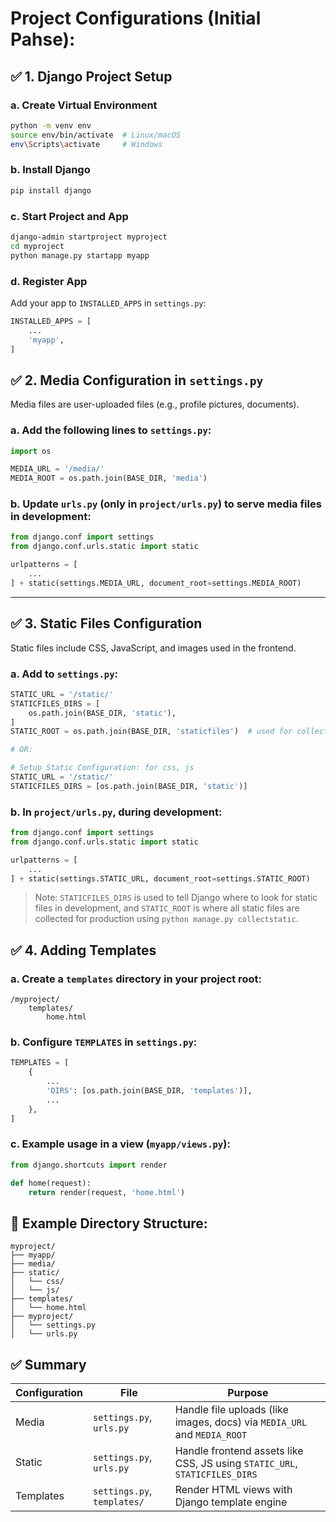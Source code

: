 # Project Configurations (Initial Pahse):

## ✅ 1. **Django Project Setup**

### a. **Create Virtual Environment**

```bash
python -m venv env
source env/bin/activate  # Linux/macOS
env\Scripts\activate     # Windows
```

### b. **Install Django**

```bash
pip install django
```

### c. **Start Project and App**

```bash
django-admin startproject myproject
cd myproject
python manage.py startapp myapp
```

### d. **Register App**

Add your app to `INSTALLED_APPS` in `settings.py`:

```python
INSTALLED_APPS = [
    ...
    'myapp',
]
```



## ✅ 2. **Media Configuration in `settings.py`**

Media files are user-uploaded files (e.g., profile pictures, documents).

### a. Add the following lines to `settings.py`:

```python
import os

MEDIA_URL = '/media/'
MEDIA_ROOT = os.path.join(BASE_DIR, 'media')
```

### b. Update `urls.py` (only in `project/urls.py`) to serve media files in development:

```python
from django.conf import settings
from django.conf.urls.static import static

urlpatterns = [
    ...
] + static(settings.MEDIA_URL, document_root=settings.MEDIA_ROOT)
```

---

## ✅ 3. **Static Files Configuration**

Static files include CSS, JavaScript, and images used in the frontend.

### a. Add to `settings.py`:

```python
STATIC_URL = '/static/'
STATICFILES_DIRS = [
    os.path.join(BASE_DIR, 'static'),
]
STATIC_ROOT = os.path.join(BASE_DIR, 'staticfiles')  # used for collectstatic

# OR:

# Setup Static Configuration: for css, js
STATIC_URL = '/static/'
STATICFILES_DIRS = [os.path.join(BASE_DIR, 'static')]
```

### b. In `project/urls.py`, during development:

```python
from django.conf import settings
from django.conf.urls.static import static

urlpatterns = [
    ...
] + static(settings.STATIC_URL, document_root=settings.STATIC_ROOT)
```

> Note: `STATICFILES_DIRS` is used to tell Django where to look for static files in development, and `STATIC_ROOT` is where all static files are collected for production using `python manage.py collectstatic`.


## ✅ 4. **Adding Templates**

### a. Create a `templates` directory in your project root:

```
/myproject/
    templates/
        home.html
```

### b. Configure `TEMPLATES` in `settings.py`:

```python
TEMPLATES = [
    {
        ...
        'DIRS': [os.path.join(BASE_DIR, 'templates')],
        ...
    },
]
```

### c. Example usage in a view (`myapp/views.py`):

```python
from django.shortcuts import render

def home(request):
    return render(request, 'home.html')
```


## 🧪 Example Directory Structure:

```
myproject/
├── myapp/
├── media/
├── static/
│   └── css/
│   └── js/
├── templates/
│   └── home.html
├── myproject/
│   └── settings.py
│   └── urls.py
```


## ✅ Summary

| Configuration | File                        | Purpose                                                                    |
| ------------- | --------------------------- | -------------------------------------------------------------------------- |
| Media         | `settings.py`, `urls.py`    | Handle file uploads (like images, docs) via `MEDIA_URL` and `MEDIA_ROOT`   |
| Static        | `settings.py`, `urls.py`    | Handle frontend assets like CSS, JS using `STATIC_URL`, `STATICFILES_DIRS` |
| Templates     | `settings.py`, `templates/` | Render HTML views with Django template engine                              |



